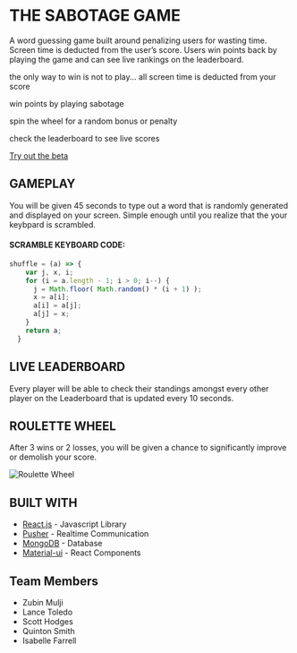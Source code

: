 # THE SABOTAGE GAME


A word guessing game built around penalizing users for wasting time. 
Screen time is deducted from the user’s score. 
Users win points back by playing the game and can see live rankings on the leaderboard.

the only way to win is not to play...
all screen time is deducted from your score

win points by playing sabotage

spin the wheel for a random bonus or penalty

check the leaderboard to see live scores

[Try out the beta](https://pointless-guessing-game.herokuapp.com/)

## GAMEPLAY

You will be given 45 seconds to type out a word that is randomly generated and displayed on your 
screen. Simple enough until you realize that the your keybpard is scrambled.

#### SCRAMBLE KEYBOARD CODE:    
```js
shuffle = (a) => {
    var j, x, i;
    for (i = a.length - 1; i > 0; i--) {
      j = Math.floor( Math.random() * (i + 1) );
      x = a[i];
      a[i] = a[j];
      a[j] = x;
    }
    return a;
  }
```

## LIVE LEADERBOARD

Every player will be able to check their standings amongst every other player on the Leaderboard
that is updated every 10 seconds. 
    


## ROULETTE WHEEL

After 3 wins or 2 losses, you will be given a chance to significantly improve or demolish 
your score.

![Roulette Wheel](roulettewheel.png)

## BUILT WITH

* [React.js](https://reactjs.org/) - Javascript Library
* [Pusher](https://bit.ly/2lKgIrW) - Realtime Communication 
* [MongoDB](https://www.mongodb.com/) - Database
* [Material-ui](https://material-ui.com/) - React Components 





## Team Members
* Zubin Mulji
* Lance Toledo
* Scott Hodges
* Quinton Smith
* Isabelle Farrell

